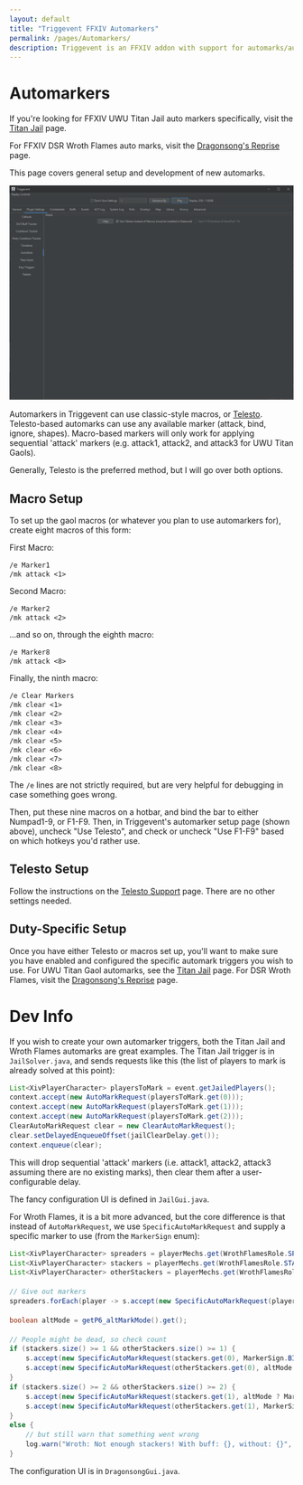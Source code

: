 ```yaml
---
layout: default
title: "Triggevent FFXIV Automarkers"
permalink: /pages/Automarkers/
description: Triggevent is an FFXIV addon with support for automarks/automarkers, including UWU Titan Gaols and Wroth Flames.
---
```


# Automarkers

If you're looking for FFXIV UWU Titan Jail auto markers specifically, visit the [Titan Jail](Titan-Jail.md) page.

For FFXIV DSR Wroth Flames auto marks, visit the [Dragonsong's Reprise](Dragonsong-Triggers.md) page.

This page covers general setup and development of new automarks.

![Automarkers Config Panel](auto-marks.png)

Automarkers in Triggevent can use classic-style macros, or [Telesto](Telesto-Support.md). Telesto-based
automarks can use any available marker (attack, bind, ignore, shapes). Macro-based markers will only
work for applying sequential 'attack' markers (e.g. attack1, attack2, and attack3 for UWU Titan Gaols).

Generally, Telesto is the preferred method, but I will go over both options.

## Macro Setup

To set up the gaol macros (or whatever you plan to use automarkers for), create eight macros of this form:

First Macro:

```
/e Marker1
/mk attack <1>
```

Second Macro:

```
/e Marker2
/mk attack <2>
```

...and so on, through the eighth macro:

```
/e Marker8
/mk attack <8>
```

Finally, the ninth macro:

```
/e Clear Markers
/mk clear <1>
/mk clear <2>
/mk clear <3>
/mk clear <4>
/mk clear <5>
/mk clear <6>
/mk clear <7>
/mk clear <8>
```

The `/e` lines are not strictly required, but are very helpful for debugging in case something goes wrong.

Then, put these nine macros on a hotbar, and bind the bar to either Numpad1-9, or F1-F9. Then, in Triggevent's
automarker setup page (shown above), uncheck "Use Telesto", and check or uncheck "Use F1-F9" based on which
hotkeys you'd rather use.

## Telesto Setup

Follow the instructions on the [Telesto Support](Telesto-Support.md) page. There are no other settings needed.

## Duty-Specific Setup

Once you have either Telesto or macros set up, you'll want to make sure you have enabled and configured the
specific automark triggers you wish to use. For UWU Titan Gaol automarks, see the [Titan Jail](Titan-Jail.md) page.
For DSR Wroth Flames, visit the [Dragonsong's Reprise](Dragonsong-Triggers.md) page.

# Dev Info

If you wish to create your own automarker triggers, both the Titan Jail and Wroth Flames automarks are great
examples. The Titan Jail trigger is in `JailSolver.java`, and sends requests like this (the list of players to
mark is already solved at this point):

[//]: # (@formatter:off)
```java
List<XivPlayerCharacter> playersToMark = event.getJailedPlayers();
context.accept(new AutoMarkRequest(playersToMark.get(0)));
context.accept(new AutoMarkRequest(playersToMark.get(1)));
context.accept(new AutoMarkRequest(playersToMark.get(2)));
ClearAutoMarkRequest clear = new ClearAutoMarkRequest();
clear.setDelayedEnqueueOffset(jailClearDelay.get());
context.enqueue(clear);
```
[//]: # (@formatter:on)

This will drop sequential 'attack' markers (i.e. attack1, attack2, attack3 assuming there are no existing marks),
then clear them after a user-configurable delay.

The fancy configuration UI is defined in `JailGui.java`.

For Wroth Flames, it is a bit more advanced, but the core difference is that instead of `AutoMarkRequest`, we use
`SpecificAutoMarkRequest` and supply a specific marker to use (from the `MarkerSign` enum):

[//]: # (@formatter:off)
```java
List<XivPlayerCharacter> spreaders = playerMechs.get(WrothFlamesRole.SPREAD);
List<XivPlayerCharacter> stackers = playerMechs.get(WrothFlamesRole.STACK);
List<XivPlayerCharacter> otherStackers = playerMechs.get(WrothFlamesRole.NOTHING);

// Give out markers
spreaders.forEach(player -> s.accept(new SpecificAutoMarkRequest(player, MarkerSign.ATTACK_NEXT)));

boolean altMode = getP6_altMarkMode().get();

// People might be dead, so check count
if (stackers.size() >= 1 && otherStackers.size() >= 1) {
    s.accept(new SpecificAutoMarkRequest(stackers.get(0), MarkerSign.BIND1));
    s.accept(new SpecificAutoMarkRequest(otherStackers.get(0), altMode ? MarkerSign.BIND2 : MarkerSign.IGNORE1));
}
if (stackers.size() >= 2 && otherStackers.size() >= 2) {
    s.accept(new SpecificAutoMarkRequest(stackers.get(1), altMode ? MarkerSign.IGNORE1 : MarkerSign.BIND2));
    s.accept(new SpecificAutoMarkRequest(otherStackers.get(1), MarkerSign.IGNORE2));
}
else {
    // but still warn that something went wrong
    log.warn("Wroth: Not enough stackers! With buff: {}, without: {}", stackers, otherStackers);
}
```
[//]: # (@formatter:on)

The configuration UI is in `DragonsongGui.java`.